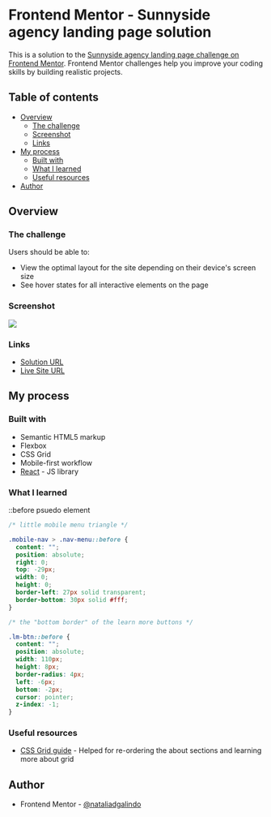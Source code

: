 # Frontend Mentor - Sunnyside agency landing page solution

This is a solution to the [Sunnyside agency landing page challenge on Frontend Mentor](https://www.frontendmentor.io/challenges/sunnyside-agency-landing-page-7yVs3B6ef). Frontend Mentor challenges help you improve your coding skills by building realistic projects.

## Table of contents

- [Overview](#overview)
  - [The challenge](#the-challenge)
  - [Screenshot](#screenshot)
  - [Links](#links)
- [My process](#my-process)
  - [Built with](#built-with)
  - [What I learned](#what-i-learned)
  - [Useful resources](#useful-resources)
- [Author](#author)

## Overview

### The challenge

Users should be able to:

- View the optimal layout for the site depending on their device's screen size
- See hover states for all interactive elements on the page

### Screenshot

![](/sunnysidescreeshot.jpeg)

### Links

- [Solution URL](https://your-solution-url.com)
- [Live Site URL](https://your-live-site-url.com)

## My process

### Built with

- Semantic HTML5 markup
- Flexbox
- CSS Grid
- Mobile-first workflow
- [React](https://reactjs.org/) - JS library

### What I learned

::before psuedo element

```css
/* little mobile menu triangle */

.mobile-nav > .nav-menu::before {
  content: "";
  position: absolute;
  right: 0;
  top: -29px;
  width: 0;
  height: 0;
  border-left: 27px solid transparent;
  border-bottom: 30px solid #fff;
}
```

```css
/* the "bottom border" of the learn more buttons */

.lm-btn::before {
  content: "";
  position: absolute;
  width: 110px;
  height: 8px;
  border-radius: 4px;
  left: -6px;
  bottom: -2px;
  cursor: pointer;
  z-index: -1;
}
```

### Useful resources

- [CSS Grid guide](https://css-tricks.com/snippets/css/complete-guide-grid/#aa-basics-browser-support) - Helped for re-ordering the about sections and learning more about grid

## Author

- Frontend Mentor - [@nataliadgalindo](https://www.frontendmentor.io/profile/nataliadgalindo)
